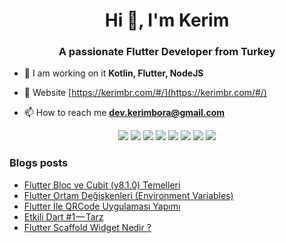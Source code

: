 <h1 align="center">Hi 👋, I'm Kerim</h1>
<h3 align="center">A passionate Flutter Developer from Turkey</h3>


- 🌱 I am working on it **Kotlin, Flutter, NodeJS**

- 🌌 Website [https://kerimbr.com/#/](https://kerimbr.com/#/)

- 📫 How to reach me **dev.kerimbora@gmail.com**


<p align="center">
 <img src="https://img.shields.io/badge/Dart-0175C2?style=for-the-badge&logo=dart&logoColor=white">
 <img src="https://img.shields.io/badge/Flutter-02569B?style=for-the-badge&logo=flutter&logoColor=white">
 <img src="https://img.shields.io/badge/Kotlin-0095D5?&style=for-the-badge&logo=kotlin&logoColor=white">
 <img src="https://img.shields.io/badge/Unity-100000?style=for-the-badge&logo=unity&logoColor=white">
 <img src="https://img.shields.io/badge/JavaScript-F7DF1E?style=for-the-badge&logo=javascript&logoColor=black">
 <img src="https://img.shields.io/badge/React%20-1f292b.svg?&style=for-the-badge&logo=react&logoColor=white">
 <img src="https://img.shields.io/badge/Node.js-43853D?style=for-the-badge&logo=node.js&logoColor=white"/>
 <img src="https://img.shields.io/badge/git%20-%23F05032.svg?&style=for-the-badge&logo=git&logoColor=white"/> 
</p>

### Blogs posts
<!-- BLOG-POST-LIST:START -->
- [Flutter Bloc ve Cubit &lpar;v8.1.0&rpar; Temelleri](https://dev-kerimbora.medium.com/flutter-bloc-ve-cubit-v8-1-0-a0d573bfb8dc?source=rss-d8f584a0c3d7------2)
- [Flutter Ortam Değişkenleri &lpar;Environment Variables&rpar;](https://dev-kerimbora.medium.com/flutter-ortam-de%C4%9Fi%C5%9Fkenleri-environment-variables-e348ac96fbd6?source=rss-d8f584a0c3d7------2)
- [Flutter İle QRCode Uygulaması Yapımı](https://dev-kerimbora.medium.com/flutter-i%CC%87le-qrcode-uygulamas%C4%B1-yap%C4%B1m%C4%B1-501266e67041?source=rss-d8f584a0c3d7------2)
- [Etkili Dart #1 — Tarz](https://dev-kerimbora.medium.com/etkili-dart-1-tarz-36ad8d3c7576?source=rss-d8f584a0c3d7------2)
- [Flutter Scaffold Widget Nedir ?](https://dev-kerimbora.medium.com/flutter-scaffold-widget-nedir-9c2e28637ee9?source=rss-d8f584a0c3d7------2)
<!-- BLOG-POST-LIST:END -->


